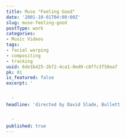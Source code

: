 ```yaml
---
title: Muse "Feeling Good"
date: '2001-10-01T04:00:00Z'
slug: muse-feeling-good
postType: work
categories:
- Music Videos
tags:
- facial warping
- compositing
- tracking
uuid: 6de1b425-2bf2-4ca1-8ed0-c8ffc3f58ea7
pk: 81
is_featured: false
excerpt: '


  '
headline: 'directed by David Slade, Bullett


  '
published: true
---
```




